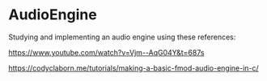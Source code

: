 # AudioEngine

Studying and implementing an audio engine using these references:

https://www.youtube.com/watch?v=Vjm--AqG04Y&t=687s

https://codyclaborn.me/tutorials/making-a-basic-fmod-audio-engine-in-c/